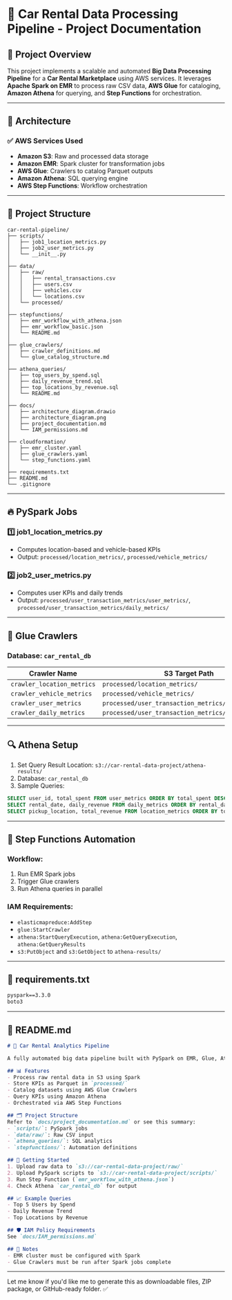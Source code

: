# 🚗 Car Rental Data Processing Pipeline - Project Documentation

## 📌 Project Overview

This project implements a scalable and automated **Big Data Processing Pipeline** for a **Car Rental Marketplace** using AWS services. It leverages **Apache Spark on EMR** to process raw CSV data, **AWS Glue** for cataloging, **Amazon Athena** for querying, and **Step Functions** for orchestration.

---

## 🧱 Architecture

### ✅ AWS Services Used

* **Amazon S3**: Raw and processed data storage
* **Amazon EMR**: Spark cluster for transformation jobs
* **AWS Glue**: Crawlers to catalog Parquet outputs
* **Amazon Athena**: SQL querying engine
* **AWS Step Functions**: Workflow orchestration

---

## 📁 Project Structure

```
car-rental-pipeline/
├── scripts/
│   ├── job1_location_metrics.py
│   ├── job2_user_metrics.py
│   └── __init__.py
│
├── data/
│   ├── raw/
│   │   ├── rental_transactions.csv
│   │   ├── users.csv
│   │   ├── vehicles.csv
│   │   └── locations.csv
│   └── processed/
│
├── stepfunctions/
│   ├── emr_workflow_with_athena.json
│   ├── emr_workflow_basic.json
│   └── README.md
│
├── glue_crawlers/
│   ├── crawler_definitions.md
│   └── glue_catalog_structure.md
│
├── athena_queries/
│   ├── top_users_by_spend.sql
│   ├── daily_revenue_trend.sql
│   ├── top_locations_by_revenue.sql
│   └── README.md
│
├── docs/
│   ├── architecture_diagram.drawio
│   ├── architecture_diagram.png
│   ├── project_documentation.md
│   └── IAM_permissions.md
│
├── cloudformation/
│   ├── emr_cluster.yaml
│   ├── glue_crawlers.yaml
│   └── step_functions.yaml
│
├── requirements.txt
├── README.md
└── .gitignore
```

---

## 🔥 PySpark Jobs

### 1️⃣ job1\_location\_metrics.py

* Computes location-based and vehicle-based KPIs
* Output: `processed/location_metrics/`, `processed/vehicle_metrics/`

### 2️⃣ job2\_user\_metrics.py

* Computes user KPIs and daily trends
* Output: `processed/user_transaction_metrics/user_metrics/`, `processed/user_transaction_metrics/daily_metrics/`

---

## 🧠 Glue Crawlers

### Database: `car_rental_db`

| Crawler Name               | S3 Target Path                                      | Table Name         |
| -------------------------- | --------------------------------------------------- | ------------------ |
| `crawler_location_metrics` | `processed/location_metrics/`                       | `location_metrics` |
| `crawler_vehicle_metrics`  | `processed/vehicle_metrics/`                        | `vehicle_metrics`  |
| `crawler_user_metrics`     | `processed/user_transaction_metrics/user_metrics/`  | `user_metrics`     |
| `crawler_daily_metrics`    | `processed/user_transaction_metrics/daily_metrics/` | `daily_metrics`    |

---

## 🔍 Athena Setup

1. Set Query Result Location: `s3://car-rental-data-project/athena-results/`
2. Database: `car_rental_db`
3. Sample Queries:

```sql
SELECT user_id, total_spent FROM user_metrics ORDER BY total_spent DESC LIMIT 5;
SELECT rental_date, daily_revenue FROM daily_metrics ORDER BY rental_date;
SELECT pickup_location, total_revenue FROM location_metrics ORDER BY total_revenue DESC LIMIT 5;
```

---

## 🔄 Step Functions Automation

### Workflow:

1. Run EMR Spark jobs
2. Trigger Glue crawlers
3. Run Athena queries in parallel

### IAM Requirements:

* `elasticmapreduce:AddStep`
* `glue:StartCrawler`
* `athena:StartQueryExecution`, `athena:GetQueryExecution`, `athena:GetQueryResults`
* `s3:PutObject` and `s3:GetObject` to `athena-results/`

---

## 🧾 requirements.txt

```txt
pyspark==3.3.0
boto3
```

---

## 📘 README.md

```markdown
# 🚗 Car Rental Analytics Pipeline

A fully automated big data pipeline built with PySpark on EMR, Glue, Athena, and Step Functions.

## 📊 Features
- Process raw rental data in S3 using Spark
- Store KPIs as Parquet in `processed/`
- Catalog datasets using AWS Glue Crawlers
- Query KPIs using Amazon Athena
- Orchestrated via AWS Step Functions

## 🗂 Project Structure
Refer to `docs/project_documentation.md` or see this summary:
- `scripts/`: PySpark jobs
- `data/raw/`: Raw CSV input
- `athena_queries/`: SQL analytics
- `stepfunctions/`: Automation definitions

## 🚀 Getting Started
1. Upload raw data to `s3://car-rental-data-project/raw/`
2. Upload PySpark scripts to `s3://car-rental-data-project/scripts/`
3. Run Step Function (`emr_workflow_with_athena.json`)
4. Check Athena `car_rental_db` for output

## 📈 Example Queries
- Top 5 Users by Spend
- Daily Revenue Trend
- Top Locations by Revenue

## 🛡 IAM Policy Requirements
See `docs/IAM_permissions.md`

## 📌 Notes
- EMR cluster must be configured with Spark
- Glue Crawlers must be run after Spark jobs complete
```

---

Let me know if you'd like me to generate this as downloadable files, ZIP package, or GitHub-ready folder. ✅
